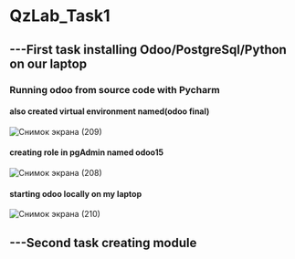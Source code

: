 # QzLab_Task1
## ---First task installing Odoo/PostgreSql/Python on our laptop 

### Running odoo from source code with Pycharm
#### also created virtual environment named(odoo final)

![Снимок экрана (209)](https://user-images.githubusercontent.com/51242971/223055631-db7b3707-c337-44c7-96df-c76b66f9610a.png)



#### creating role in pgAdmin named odoo15

![Снимок экрана (208)](https://user-images.githubusercontent.com/51242971/223055812-4a8d81af-8826-4238-a718-c8a158424205.png)

#### starting odoo locally on my laptop


![Снимок экрана (210)](https://user-images.githubusercontent.com/51242971/223055591-72388237-e7e5-4e39-ad85-89a26e34127d.png)




## ---Second task creating module

